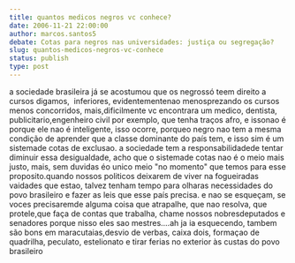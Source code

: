 ```yaml
---
title: quantos medicos negros vc conhece?
date: 2006-11-21 22:00:00
author: marcos.santos5
debate: Cotas para negros nas universidades: justiça ou segregação? 
slug: quantos-medicos-negros-vc-conhece
status: publish 
type: post
---
```


a sociedade brasileira já se acostumou que os negrossó teem direito a cursos digamos,  inferiores, evidentementenao menosprezando os cursos menos concorridos, mais,dificilmente vc encontrara um medico, dentista, publicitario,engenheiro civil por exemplo, que tenha traços afro, e issonao é porque ele nao é inteligente, isso ocorre, porqueo negro nao tem a mesma condição de aprender que a classe dominante do país tem, e isso sim é um sistemade cotas de exclusao. a sociedade tem a responsabilidadede tentar diminuir essa desigualdade, acho que o sistemade cotas nao é o meio mais justo, mais, sem duvidas éo unico meio "no momento" que temos para esse proposito.quando nossos politicos deixarem de viver na fogueiradas vaidades que estao, talvez tenham tempo para olharas necessidades do povo brasileiro e fazer as leis que esse país precisa. e nao se esqueçam, se voces precisaremde alguma coisa que atrapalhe, que nao resolva, que protele,que faça de contas que trabalha, chame nossos nobresdeputados e senadores porque nisso eles sao mestres....ah ja ia esquecendo, tambem são bons em maracutaias,desvio de verbas, caixa dois, formaçao de quadrilha, peculato, estelionato e tirar ferias no exterior às custas do povo brasileiro
